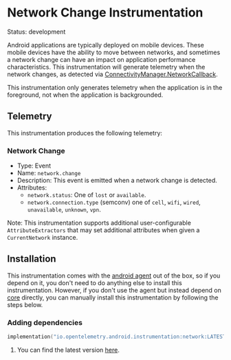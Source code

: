 
# Network Change Instrumentation

Status: development

Android applications are typically deployed on mobile devices. These mobile devices
have the ability to move between networks, and sometimes a network change can
have an impact on application performance characteristics. This instrumentation
will generate telemetry when the network changes, as detected
via [ConnectivityManager.NetworkCallback](https://developer.android.com/reference/android/net/ConnectivityManager.NetworkCallback).

This instrumentation only generates telemetry when the application is in the foreground,
not when the application is backgrounded.

## Telemetry

This instrumentation produces the following telemetry:

### Network Change

* Type: Event
* Name: `network.change`
* Description: This event is emitted when a network change is detected.
* Attributes:
    * `network.status`: One of `lost` or `available`.
    * `network.connection.type` (semconv) one of `cell`, `wifi`, `wired`, `unavailable`, `unknown`, `vpn`.

Note: This instrumentation supports additional user-configurable `AttributeExtractors` that
may set additional attributes when given a `CurrentNetwork` instance.

## Installation

This instrumentation comes with the [android agent](../../android-agent) out of the box, so
if you depend on it, you don't need to do anything else to install this instrumentation.
However, if you don't use the agent but instead depend on [core](../../core) directly, you can
manually install this instrumentation by following the steps below.

### Adding dependencies

```kotlin
implementation("io.opentelemetry.android.instrumentation:network:LATEST_VERSION") // <1>
```

1. You can find the latest version [here](https://central.sonatype.com/artifact/io.opentelemetry.android.instrumentation/network).
